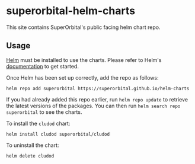 # superorbital-helm-charts

This site contains SuperOrbital's public facing helm chart repo.

## Usage

[Helm](https://helm.sh) must be installed to use the charts.  Please refer to
Helm's [documentation](https://helm.sh/docs) to get started.

Once Helm has been set up correctly, add the repo as follows:

  `helm repo add superorbital https://superorbital.github.io/helm-charts`

If you had already added this repo earlier, run `helm repo update` to retrieve
the latest versions of the packages.  You can then run `helm search repo
superorbital` to see the charts.

To install the `cludod` chart:

  `helm install cludod superorbital/cludod`

To uninstall the chart:

  `helm delete cludod`

